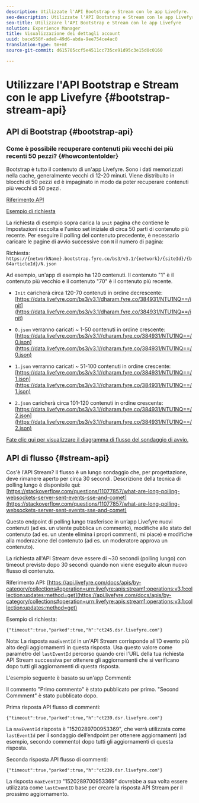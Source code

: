 ```yaml
---
description: Utilizzate l'API Bootstrap e Stream con le app Livefyre.
seo-description: Utilizzate l'API Bootstrap e Stream con le app Livefyre.
seo-title: Utilizzare l'API Bootstrap e Stream con le app Livefyre
solution: Experience Manager
title: Visualizzazione dei dettagli account
uuid: bace558f-ade8-49d6-abda-9ee754ce4ac0
translation-type: tm+mt
source-git-commit: d615705ccf5e4511cc735ce91d95c3e15d0c0160

---
```



# Utilizzare l'API Bootstrap e Stream con le app Livefyre {#bootstrap-stream-api}

## API di Bootstrap {#bootstrap-api}

### Come è possibile recuperare contenuti più vecchi dei più recenti 50 pezzi? {#howcontentolder}

Bootstrap è tutto il contenuto di un'app Livefyre. Sono i dati memorizzati nella cache, generalmente vecchi di 12-20 minuti. Viene distribuito in blocchi di 50 pezzi ed è impaginato in modo da poter recuperare contenuti più vecchi di 50 pezzi.

[Riferimento API](https://api.livefyre.com/docs/apis/by-category/collections#operation=urn:livefyre:apis:bootstrap:operations:bs3:v3.1:network:site:article:init:method=get)

[Esempio di richiesta](https://data.livefyre.com/bs3/v3.1/dharam.fyre.co/384931/NTU1NQ==/init)

La richiesta di esempio sopra carica la `init` pagina che contiene le Impostazioni raccolta e l'unico set iniziale di circa 50 parti di contenuto più recente. Per eseguire il polling del contenuto precedente, è necessario caricare le pagine di avvio successive con `N` il numero di pagina:

Richiesta: `https://{networkName}.bootstrap.fyre.co/bs3/v3.1/{network}/{siteId}/{b64articleId}/N.json`

Ad esempio, un'app di esempio ha 120 contenuti. Il contenuto "1" è il contenuto più vecchio e il contenuto "70" è il contenuto più recente.

* `Init` caricherà circa 120-70 contenuti in ordine decrescente: [https://data.livefyre.com/bs3/v3.1/dharam.fyre.co/384931/NTU1NQ==/init](https://data.livefyre.com/bs3/v3.1/dharam.fyre.co/384931/NTU1NQ==/init)

* `O.json` verranno caricati ~ 1-50 contenuti in ordine crescente: [https://data.livefyre.com/bs3/v3.1//dharam.fyre.co/384931/NTU1NQ==/0.json](https://data.livefyre.com/bs3/v3.1//dharam.fyre.co/384931/NTU1NQ==/0.json)

* `1.json` verranno caricati ~ 51-100 contenuti in ordine crescente: [https://data.livefyre.com/bs3/v3.1//dharam.fyre.co/384931/NTU1NQ==/1.json](https://data.livefyre.com/bs3/v3.1//dharam.fyre.co/384931/NTU1NQ==/1.json)

* `2.json` caricherà circa 101-120 contenuti in ordine crescente:[https://data.livefyre.com/bs3/v3.1//dharam.fyre.co/384931/NTU1NQ==/2.json](https://data.livefyre.com/bs3/v3.1//dharam.fyre.co/384931/NTU1NQ==/2.json)

[Fate clic qui per visualizzare il diagramma di flusso del sondaggio di avvio.](https://marketing-resource-help.s3.amazonaws.com/resources/help/en_US/livefyre/bootstrap-poll-flowchart.pdf)

## API di flusso {#stream-api}

Cos'è l'API Stream?
Il flusso è un lungo sondaggio che, per progettazione, deve rimanere aperto per circa 30 secondi. Descrizione della tecnica di polling lungo è disponibile qui: [https://stackoverflow.com/questions/11077857/what-are-long-polling-websockets-server-sent-events-sse-and-comet](https://stackoverflow.com/questions/11077857/what-are-long-polling-websockets-server-sent-events-sse-and-comet)

Questo endpoint di polling lungo trasferisce in un’app Livefyre nuovi contenuti (ad es. un utente pubblica un commento), modifiche allo stato del contenuto (ad es. un utente elimina i propri commenti, mi piace) e modifiche alla moderazione del contenuto (ad es. un moderatore approva un contenuto).

La richiesta all'API Stream deve essere di ~30 secondi (polling lungo) con timeout previsto dopo 30 secondi quando non viene eseguito alcun nuovo flusso di contenuto.

Riferimento API: [https://api.livefyre.com/docs/apis/by-category/collections#operation=urn:livefyre:apis:stream1:operations:v3.1:collection:updates:method=get](https://api.livefyre.com/docs/apis/by-category/collections#operation=urn:livefyre:apis:stream1:operations:v3.1:collection:updates:method=get)

Esempio di richiesta:

`{"timeout":true,"parked":true,"h":"ct245.dsr.livefyre.com"}`

Nota: La risposta `maxEventId` in un'API Stream corrisponde all'ID evento più alto degli aggiornamenti in questa risposta. Usa questo valore come parametro del `lastEventId` percorso quando crei l'URL della tua richiesta API Stream successiva per ottenere gli aggiornamenti che si verificano dopo tutti gli aggiornamenti di questa risposta.

L'esempio seguente è basato su un'app Commenti:

Il commento "Primo commento" è stato pubblicato per primo. "Second Commment" è stato pubblicato dopo.

Prima risposta API flusso di commenti:

`{"timeout":true,"parked":true,"h":"ct239.dsr.livefyre.com"}`

La `maxEventId` risposta è "1520289700953369", che verrà utilizzata come `lastEventId` per il sondaggio dell’endpoint per ottenere aggiornamenti (ad esempio, secondo commento) dopo tutti gli aggiornamenti di questa risposta.

Seconda risposta API flusso di commenti:

`{"timeout":true,"parked":true,"h":"ct239.dsr.livefyre.com"}`

La risposta `maxEventID` "1520289700953369" dovrebbe a sua volta essere utilizzata come `lastEventID` base per creare la risposta API Stream per il prossimo aggiornamento.